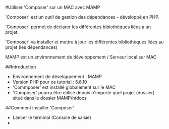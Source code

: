 #Utiliser 'Composer' sur un MAC avec MAMP

'Composer' est un outil de gestion des dépendances - développé en PHP.

'Composer' permet de déclarer les différentes bibiothèques liées à un projet.

'Composer' va installer et mettre à jour les différentes bibliothèques liées au projet (les dépendances)

MAMP est un environnement de développement / Serveur local sur MAC

##Introduction
- Environnement de développement : MAMP
- Version PHP pour ce tutorial : 5.6.10
- 'Commposer' est installé globalement sur le MAC
- 'Composer' pourra être utilisé depuis n'importe quel projet (dossier) situé dans le dossier MAMP/htdocs

##Comment installer 'Composer'
- Lancer le terminal (Console de saisie)
- 